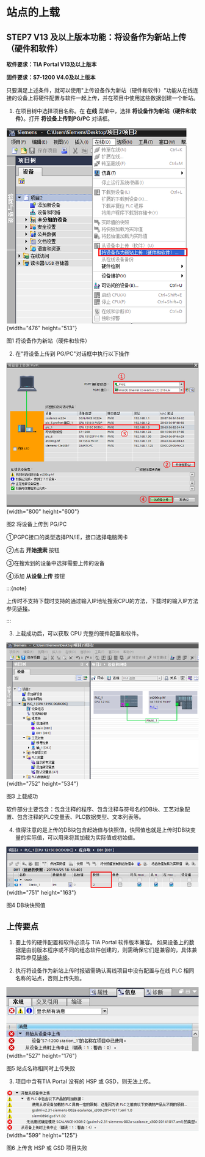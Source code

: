 # 站点的上载

## STEP7 V13 及以上版本功能：将设备作为新站上传（硬件和软件）

**软件要求：TIA Portal V13及以上版本**

**固件要求：S7-1200 V4.0及以上版本**

只要满足上述条件，就可以使用\"上传设备作为新站（硬件和软件）\"功能从在线连接的设备上将硬件配置与软件一起上传，并在项目中使用这些数据创建一个新站。

1. 在项目树中选择项目名称。在 **在线** 菜单中，选择 **将设备作为新站（硬件和软件）**。打开 **将设备上传到PG/PC** 对话框。

![](images/8-1.png){width="476" height="513"}

图1 将设备作为新站（硬件和软件）

2. 在"将设备上传到 PG/PC"对话框中执行以下操作

![](images/8-2.png){width="800" height="600"}

图2 将设备上传到 PG/PC

①PGPC接口的类型选择PN/IE，接口选择电脑网卡

②点击 **开始搜索** 按钮

③在搜索到的设备中选择需要上传的设备

④添加 **从设备上传** 按钮

:::{note}

上传时不支持下载时支持的通过输入IP地址搜索CPU的方法，下载时的输入IP方法参见[链接](./04-Download.md#下载常见问题 "04-Download")。

:::


3. 上载成功后，可以获取 CPU 完整的硬件配置和软件。

![](images/8-3.png){width="752" height="534"}

图3 上载成功

软件部分主要包含：包含注释的程序、包含注释与符号名的DB块、工艺对象配置、包含注释的PLC变量表、PLC数据类型、文本列表等。

4. 值得注意的是上传的DB块包含起始值与快照值，快照值也就是上传时DB块变量的实际值，可以用来将其加载为实际值或初始值。

![](images/8-4.png){width="751" height="163"}

图4 DB块快照值

## **上传要点**

1. 要上传的硬件配置和软件必须与 TIA Portal 软件版本兼容。
如果设备上的数据是由前版本程序或不同的组态软件创建的，则需确保它们是兼容的，具体兼容性参见[链接](./09-upload_compatibility].md)。

2. 执行将设备作为新站上传时报错需确认离线项目中没有配置与在线 PLC
相同名称的站点，否则上传失败。

![](images/8-5.jpg){width="527" height="176"}

图5 站点名称相同时上传失败

3. 项目中含有TIA Portal 没有的 HSP 或 GSD，则无法上传。

![](images/8-6.png){width="599" height="125"}

图6 上传含 HSP 或 GSD 项目失败
